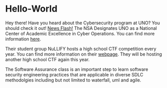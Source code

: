 # Hello-World

Hey there! Have you heard about the Cybersecurity program at UNO?
You should check it out! [News Flash!](https://www.unomaha.edu/college-of-information-science-and-technology/academics/cybersecurity.php)
The NSA Designates UNO as a National Center of Academic Excellence in Cyber Operations.
You can find more information [here](https://www.unomaha.edu/college-of-information-science-and-technology/news/2017/05/nsa-cybr-ops-designation.php).

Their student group NuLLIFY hosts a high school CTF competition every year.
You can find more information on their [webpage](http://ctf.nullify.uno/).
They will be hosting another high school CTF again this year.

The Software Assurance class is an important step to learn software security engineering practices that are applicable in diverse SDLC methodolgies including but not limited to waterfall, uml and agile.
